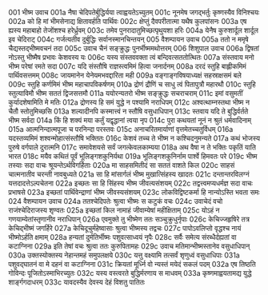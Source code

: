 001	भीष्म उवाच
001a	नैषा चेदिपतेर्बुद्धिर्यया त्वाह्वयतेऽच्युतम्
001c	नूनमेष जगद्भर्तुः कृष्णस्यैव विनिश्चयः
002a	को हि मां भीमसेनाद्य क्षितावर्हति पार्थिवः
002c	क्षेप्तुं दैवपरीतात्मा यथैष कुलपांसनः
003a	एष ह्यस्य महाबाहो तेजोंशश्च हरेर्ध्रुवम्
003c	तमेव पुनरादातुमिच्छत्पृथुयशा हरिः
004a	येनैष कुरुशार्दूल शार्दूल इव चेदिराट्
004c	गर्जत्यतीव दुर्बुद्धिः सर्वानस्मानचिन्तयन्
005	वैशम्पायन उवाच
005a	ततो न ममृषे चैद्यस्तद्भीष्मवचनं तदा
005c	उवाच चैनं सङ्क्रुद्धः पुनर्भीष्ममथोत्तरम्
006	शिशुपाल उवाच
006a	द्विषतां नोऽस्तु भीष्मैष प्रभावः केशवस्य यः
006c	यस्य संस्तववक्ता त्वं बन्दिवत्सततोत्थितः
007a	संस्तवाय मनो भीष्म परेषां रमते सदा
007c	यदि संस्तौषि राज्ञस्त्वमिमं हित्वा जनार्दनम्
008a	दरदं स्तुहि बाह्लीकमिमं पार्थिवसत्तमम्
008c	जायमानेन येनेयमभवद्दारिता मही
009a	वङ्गाङ्गविषयाध्यक्षं सहस्राक्षसमं बले
009c	स्तुहि कर्णमिमं भीष्म महाचापविकर्षणम्
010a	द्रोणं द्रौणिं च साधु त्वं पितापुत्रौ महारथौ
010c	स्तुहि स्तुत्याविमौ भीष्म सततं द्विजसत्तमौ
011a	ययोरन्यतरो भीष्म सङ्क्रुद्धः सचराचराम्
011c	इमां वसुमतीं कुर्यादशेषामिति मे मतिः
012a	द्रोणस्य हि समं युद्धे न पश्यामि नराधिपम्
012c	अश्वत्थाम्नस्तथा भीष्म न चैतौ स्तोतुमिच्छसि
013a	शल्यादीनपि कस्मात्त्वं न स्तौषि वसुधाधिपान्
013c	स्तवाय यदि ते बुद्धिर्वर्तते भीष्म सर्वदा
014a	किं हि शक्यं मया कर्तुं यद्वृद्धानां त्वया नृप
014c	पुरा कथयतां नूनं न श्रुतं धर्मवादिनाम्
015a	आत्मनिन्दात्मपूजा च परनिन्दा परस्तवः
015c	अनाचरितमार्याणां वृत्तमेतच्चतुर्विधम्
016a	यदस्तव्यमिमं शश्वन्मोहात्संस्तौषि भक्तितः
016c	केशवं तच्च ते भीष्म न कश्चिदनुमन्यते
017a	कथं भोजस्य पुरुषे वर्गपाले दुरात्मनि
017c	समावेशयसे सर्वं जगत्केवलकाम्यया
018a	अथ वैषा न ते भक्तिः पकृतिं याति भारत
018c	मयैव कथितं पूर्वं भूलिङ्गशकुनिर्यथा
019a	भूलिङ्गशकुनिर्नाम पार्श्वे हिमवतः परे
019c	भीष्म तस्याः सदा वाचः श्रूयन्तेऽर्थविगर्हिताः
020a	मा साहसमितीदं सा सततं वाशते किल
020c	साहसं चात्मनातीव चरन्ती नावबुध्यते
021a	सा हि मांसार्गलं भीष्म मुखात्सिंहस्य खादतः
021c	दन्तान्तरविलग्नं यत्तदादत्तेऽल्पचेतना
022a	इच्छतः सा हि सिंहस्य भीष्म जीवत्यसंशयम्
022c	तद्वत्त्वमप्यधर्मज्ञ सदा वाचः प्रभाषसे
023a	इच्छतां पार्थिवेन्द्राणां भीष्म जीवस्यसंशयम्
023c	लोकविद्विष्टकर्मा हि नान्योऽस्ति भवता समः
024	वैशम्पायन उवाच
024a	ततश्चेदिपतेः श्रुत्वा भीष्मः स कटुकं वचः
024c	उवाचेदं वचो राजंश्चेदिराजस्य शृण्वतः
025a	इच्छतां किल नामाहं जीवाम्येषां महीक्षिताम्
025c	योऽहं न गणयाम्येतांस्तृणानीव नराधिपान्
026a	एवमुक्ते तु भीष्मेण ततः सञ्चुक्रुधुर्नृपाः
026c	केचिज्जहृषिरे तत्र केचिद्भीष्मं जगर्हिरे
027a	केचिदूचुर्महेष्वासाः श्रुत्वा भीष्मस्य तद्वचः
027c	पापोऽवलिप्तो वृद्धश्च नायं भीष्मोऽर्हति क्षमाम्
028a	हन्यतां दुर्मतिर्भीष्मः पशुवत्साध्वयं नृपैः
028c	सर्वैः समेत्य संरब्धैर्दह्यतां वा कटाग्निना
029a	इति तेषां वचः श्रुत्वा ततः कुरुपितामहः
029c	उवाच मतिमान्भीष्मस्तानेव वसुधाधिपान्
030a	उक्तस्योक्तस्य नेहान्तमहं समुपलक्षये
030c	यत्तु वक्ष्यामि तत्सर्वं शृणुध्वं वसुधाधिपाः
031a	पशुवद्घातनं वा मे दहनं वा कटाग्निना
031c	क्रियतां मूर्ध्नि वो न्यस्तं मयेदं सकलं पदम्
032a	एष तिष्ठति गोविन्दः पूजितोऽस्माभिरच्युतः
032c	यस्य वस्त्वरते बुद्धिर्मरणाय स माधवम्
033a	कृष्णमाह्वयतामद्य युद्धे शार्ङ्गगदाधरम्
033c	यावदस्यैव देवस्य देहं विशतु पातितः
